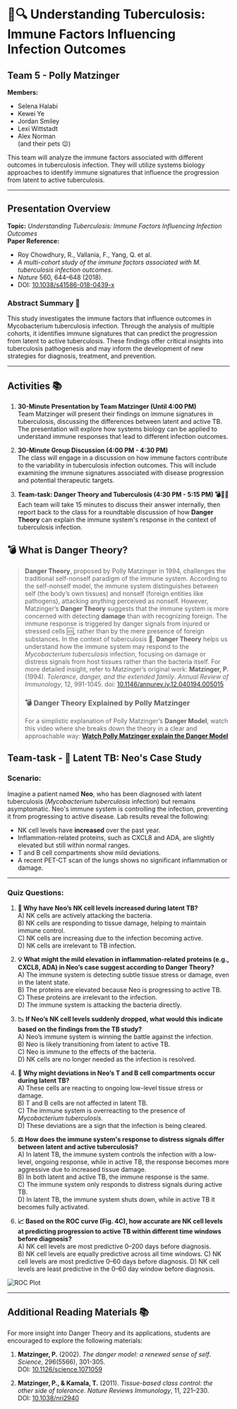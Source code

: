 # 🦠🔍 Understanding Tuberculosis: Immune Factors Influencing Infection Outcomes

## Team 5 - Polly Matzinger

**Members:**
- Selena Halabi
- Kewei Ye
- Jordan Smiley
- Lexi Wittstadt
- Alex Norman  
(and their pets 😉)

This team will analyze the immune factors associated with different outcomes in tuberculosis infection. They will utilize systems biology approaches to identify immune signatures that influence the progression from latent to active tuberculosis.

---

## Presentation Overview

**Topic:** *Understanding Tuberculosis: Immune Factors Influencing Infection Outcomes*  
**Paper Reference:**  
- Roy Chowdhury, R., Vallania, F., Yang, Q. et al.  
- *A multi-cohort study of the immune factors associated with M. tuberculosis infection outcomes*.  
- *Nature* 560, 644–648 (2018).  
- DOI: [10.1038/s41586-018-0439-x](https://doi.org/10.1038/s41586-018-0439-x)

### Abstract Summary 📄

This study investigates the immune factors that influence outcomes in Mycobacterium tuberculosis infection. Through the analysis of multiple cohorts, it identifies immune signatures that can predict the progression from latent to active tuberculosis. These findings offer critical insights into tuberculosis pathogenesis and may inform the development of new strategies for diagnosis, treatment, and prevention.

---

## Activities 📚

1. **30-Minute Presentation by Team Matzinger (Until 4:00 PM)**  
   Team Matzinger will present their findings on immune signatures in tuberculosis, discussing the differences between latent and active TB. The presentation will explore how systems biology can be applied to understand immune responses that lead to different infection outcomes.

2. **30-Minute Group Discussion (4:00 PM - 4:30 PM)**  
   The class will engage in a discussion on how immune factors contribute to the variability in tuberculosis infection outcomes. This will include examining the immune signatures associated with disease progression and potential therapeutic targets.

3. **Team-task: Danger Theory and Tuberculosis (4:30 PM - 5:15 PM) 💣🦠🧬**
Each team will take 15 minutes to discuss their answer internally, then report back to the class for a roundtable discussion of how **Danger Theory** can explain the immune system's response in the context of tuberculosis infection.

## 💣 What is Danger Theory?

> **Danger Theory**, proposed by Polly Matzinger in 1994, challenges the traditional self-nonself paradigm of the immune system. According to the self-nonself model, the immune system distinguishes between self (the body’s own tissues) and nonself (foreign entities like pathogens), attacking anything perceived as nonself. However, Matzinger’s **Danger Theory** suggests that the immune system is more concerned with detecting **damage** than with recognizing foreign. The immune response is triggered by danger signals from injured or stressed cells 🆘, rather than by the mere presence of foreign substances.
> In the context of tuberculosis 🦠, **Danger Theory** helps us understand how the immune system may respond to the *Mycobacterium tuberculosis* infection, focusing on damage or distress signals from host tissues rather than the bacteria itself.
> For more detailed insight, refer to Matzinger’s original work:
**Matzinger, P.** (1994). *Tolerance, danger, and the extended family*. *Annual Review of Immunology*, 12, 991-1045. doi: [10.1146/annurev.iy.12.040194.005015](https://doi.org/10.1146/annurev.iy.12.040194.005015)
> ### 💣 Danger Theory Explained by Polly Matzinger
> For a simplistic explanation of Polly Matzinger’s **Danger Model**, watch this video where she breaks down the theory in a clear and approachable way:
[**Watch Polly Matzinger explain the Danger Model**](https://www.youtube.com/watch?v=5d9f-K_qHxA)

## Team-task - 🦠 Latent TB: Neo's Case Study

### Scenario:
Imagine a patient named **Neo**, who has been diagnosed with latent tuberculosis (*Mycobacterium tuberculosis* infection) but remains asymptomatic. Neo's immune system is controlling the infection, preventing it from progressing to active disease. Lab results reveal the following:

- NK cell levels have **increased** over the past year.
- Inflammation-related proteins, such as CXCL8 and ADA, are slightly elevated but still within normal ranges.
- T and B cell compartments show mild deviations.
- A recent PET-CT scan of the lungs shows no significant inflammation or damage.

---

### Quiz Questions:

1. **🦠 Why have Neo’s NK cell levels increased during latent TB?**  
   A) NK cells are actively attacking the bacteria.  
   B) NK cells are responding to tissue damage, helping to maintain immune control.  
   C) NK cells are increasing due to the infection becoming active.  
   D) NK cells are irrelevant to TB infection.

2. **💡 What might the mild elevation in inflammation-related proteins (e.g., CXCL8, ADA) in Neo’s case suggest according to Danger Theory?**  
   A) The immune system is detecting subtle tissue stress or damage, even in the latent state.  
   B) The proteins are elevated because Neo is progressing to active TB.  
   C) These proteins are irrelevant to the infection.  
   D) The immune system is attacking the bacteria directly.

3. **📉 If Neo’s NK cell levels suddenly dropped, what would this indicate based on the findings from the TB study?**  
   A) Neo’s immune system is winning the battle against the infection.  
   B) Neo is likely transitioning from latent to active TB.  
   C) Neo is immune to the effects of the bacteria.  
   D) NK cells are no longer needed as the infection is resolved.

4. **🔬 Why might deviations in Neo’s T and B cell compartments occur during latent TB?**  
   A) These cells are reacting to ongoing low-level tissue stress or damage.  
   B) T and B cells are not affected in latent TB.  
   C) The immune system is overreacting to the presence of *Mycobacterium tuberculosis*.  
   D) These deviations are a sign that the infection is being cleared.

5. **⚖️ How does the immune system's response to distress signals differ between latent and active tuberculosis?**  
   A) In latent TB, the immune system controls the infection with a low-level, ongoing response, while in active TB, the response becomes more aggressive due to increased tissue damage.  
   B) In both latent and active TB, the immune response is the same.  
   C) The immune system only responds to distress signals during active TB.  
   D) In latent TB, the immune system shuts down, while in active TB it becomes fully activated.

6. **📈 Based on the ROC curve (Fig. 4C), how accurate are NK cell levels at predicting progression to active TB within different time windows before diagnosis?**  
   A) NK cell levels are most predictive 0–200 days before diagnosis.  
   B) NK cell levels are equally predictive across all time windows.
   C) NK cell levels are most predictive 0–60 days before diagnosis.
   D) NK cell levels are least predictive in the 0–60 day window before diagnosis.

![ROC Plot](https://github.com/atomiclaboratory/systems_immunology_course_2024/blob/main/Course%20Materials/MODULE%203%20-%20Weeks%204-6/team%205%20Polly%20Matzinger/reading%20materials/fig4c%20roc%20plot.png)

---

## Additional Reading Materials 📚

For more insight into Danger Theory and its applications, students are encouraged to explore the following materials:

1. **Matzinger, P.** (2002). *The danger model: a renewed sense of self*. *Science*, 296(5566), 301-305.  
   DOI: [10.1126/science.1071059](https://doi.org/10.1126/science.1071059)

2. **Matzinger, P., & Kamala, T.** (2011). *Tissue-based class control: the other side of tolerance*. *Nature Reviews Immunology*, 11, 221–230.  
   DOI: [10.1038/nri2940](https://doi.org/10.1038/nri2940)